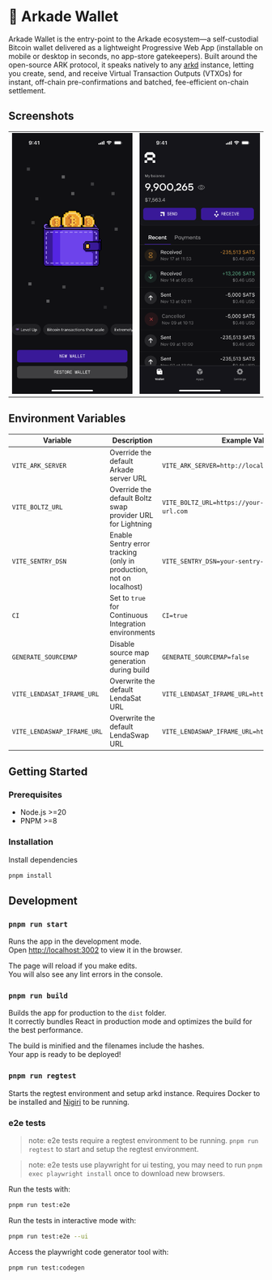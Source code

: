 # 👾 Arkade Wallet

Arkade Wallet is the entry-point to the Arkade ecosystem—a self-custodial Bitcoin wallet delivered as a lightweight Progressive Web App (installable on mobile or desktop in seconds, no app-store gatekeepers). Built around the open-source ARK protocol, it speaks natively to any [arkd](https://github.com/arkade-os/arkd) instance, letting you create, send, and receive Virtual Transaction Outputs (VTXOs) for instant, off-chain pre-confirmations and batched, fee-efficient on-chain settlement.


## Screenshots

<!-- Using a table for more consistent layout -->
<table>
  <tr>
    <td width="50%" align="center">
      <img src="./mockup/new-wallet.png" alt="New Wallet" width="250">
    </td>
    <td width="50%" align="center">
      <img src="./mockup/home-arkade-wallet.png" alt="Home Screen" width="250">
    </td>
  </tr>
</table>




## Environment Variables

| Variable                    | Description                                                                                      | Example Value                                        |
|-----------------------------|--------------------------------------------------------------------------------------------------|------------------------------------------------------|
| `VITE_ARK_SERVER`           | Override the default Arkade server URL                                                           | `VITE_ARK_SERVER=http://localhost:7070`              |
| `VITE_BOLTZ_URL`            | Override the default Boltz swap provider URL for Lightning                                       | `VITE_BOLTZ_URL=https://your-boltz-provider-url.com` |
| `VITE_SENTRY_DSN`           | Enable Sentry error tracking                              (only in production, not on localhost) | `VITE_SENTRY_DSN=your-sentry-dsn`                    |
| `CI`                        | Set to `true` for Continuous Integration environments                                            | `CI=true`                                            |
| `GENERATE_SOURCEMAP`        | Disable source map generation during build                                                       | `GENERATE_SOURCEMAP=false`                           |
| `VITE_LENDASAT_IFRAME_URL`  | Overwrite the default LendaSat URL                                                               | `VITE_LENDASAT_IFRAME_URL=http://localhost:5173`     |
| `VITE_LENDASWAP_IFRAME_URL` | Overwrite the default LendaSwap URL                                                              | `VITE_LENDASWAP_IFRAME_URL=http://localhost:5174`    |

## Getting Started

### Prerequisites

- Node.js >=20
- PNPM >=8

### Installation

Install dependencies

   ```bash
   pnpm install
   ```

## Development

### `pnpm run start`

Runs the app in the development mode.\
Open [http://localhost:3002](http://localhost:3002) to view it in the browser.

The page will reload if you make edits.\
You will also see any lint errors in the console.

### `pnpm run build`

Builds the app for production to the `dist` folder.\
It correctly bundles React in production mode and optimizes the build for the best performance.

The build is minified and the filenames include the hashes.\
Your app is ready to be deployed!

### `pnpm run regtest`

Starts the regtest environment and setup arkd instance. Requires Docker to be installed and [Nigiri](https://nigiri.vulpem.com/) to be running.

### e2e tests

> note: e2e tests require a regtest environment to be running.
> `pnpm run regtest` to start and setup the regtest environment.

> note: e2e tests use playwright for ui testing, you may need to run
> `pnpm exec playwright install` once to download new browsers.

Run the tests with:

```bash
pnpm run test:e2e
```

Run the tests in interactive mode with:

```bash
pnpm run test:e2e --ui
```

Access the playwright code generator tool with:

```bash
pnpm run test:codegen
```